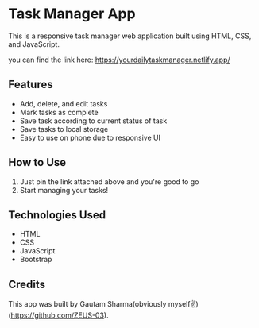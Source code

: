 # Task Manager App

This is a responsive task manager web application built using HTML, CSS, and JavaScript.

you can find the link here: https://yourdailytaskmanager.netlify.app/

## Features

- Add, delete, and edit tasks
- Mark tasks as complete
- Save task according to current status of task
- Save tasks to local storage
- Easy to use on phone due to responsive UI

## How to Use

1. Just pin the link attached above and you're good to go
2. Start managing your tasks!

## Technologies Used

- HTML
- CSS
- JavaScript
- Bootstrap

## Credits

This app was built by Gautam Sharma(obviously myself✌️)(https://github.com/ZEUS-03).
